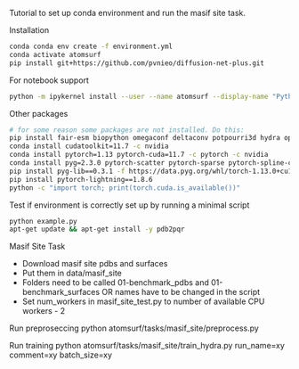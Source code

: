 Tutorial to set up conda environment and run the masif site task.

Installation

```bash
conda conda env create -f environment.yml
conda activate atomsurf
pip install git+https://github.com/pvnieo/diffusion-net-plus.git
```
For notebook support
```bash
python -m ipykernel install --user --name atomsurf --display-name "Python (atomsurf)"
```
Other packages
```bash
# for some reason some packages are not installed. Do this:
pip install fair-esm biopython omegaconf deltaconv potpourri3d hydra open3d
conda install cudatoolkit=11.7 -c nvidia
conda install pytorch=1.13 pytorch-cuda=11.7 -c pytorch -c nvidia
conda install pyg=2.3.0 pytorch-scatter pytorch-sparse pytorch-spline-conv pytorch-cluster -c pyg
pip install pyg-lib==0.3.1 -f https://data.pyg.org/whl/torch-1.13.0+cu117.html
pip install pytorch-lightning==1.8.6
python -c "import torch; print(torch.cuda.is_available())"
```
Test if environment is correctly set up by running a minimal script
```bash
python example.py
apt-get update && apt-get install -y pdb2pqr
```

Masif Site Task

- Download masif site pdbs and surfaces
- Put them in data/masif_site
- Folders need to be called 01-benchmark_pdbs and 01-benchmark_surfaces OR names have to be changed in the script
- Set num_workers in masif_site_test.py to number of available CPU workers - 2

Run preproseccing
python atomsurf/tasks/masif_site/preprocess.py

Run training
python atomsurf/tasks/masif_site/train_hydra.py run_name=xy comment=xy batch_size=xy